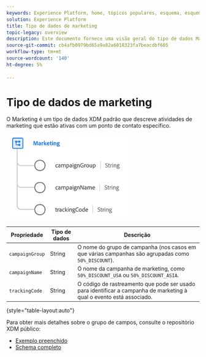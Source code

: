 ```yaml
---
keywords: Experience Platform, home, tópicos populares, esquema, esquema, XDM, campos, esquemas, esquemas, dispositivo, tipo de dados, tipo de dados, tipo de dados;
solution: Experience Platform
title: Tipo de dados de marketing
topic-legacy: overview
description: Este documento fornece uma visão geral do tipo de dados Marketing XDM.
source-git-commit: cb4afb0979bd65a9a82a6018323fa7beacdbf605
workflow-type: tm+mt
source-wordcount: '140'
ht-degree: 5%

---
```



#  Tipo de dados de marketing

 O Marketing é um tipo de dados XDM padrão que descreve atividades de marketing que estão ativas com um ponto de contato específico.

![](../images/data-types/marketing.png)

| Propriedade | Tipo de dados | Descrição |
| --- | --- | --- |
| `campaignGroup` | String | O nome do grupo de campanha (nos casos em que várias campanhas são agrupadas como `50%_DISCOUNT`). |
| `campaignName` | String | O nome da campanha de marketing, como `50%_DISCOUNT_USA` ou `50%_DISCOUNT_ASIA`. |
| `trackingCode` | String | O código de rastreamento que pode ser usado para identificar a campanha de marketing à qual o evento está associado. |

{style=&quot;table-layout:auto&quot;}

Para obter mais detalhes sobre o grupo de campos, consulte o repositório XDM público:

* [Exemplo preenchido](https://github.com/adobe/xdm/blob/master/components/datatypes/marketing/marketing.example.1.json)
* [Schema completo](https://github.com/adobe/xdm/blob/master/components/datatypes/marketing/marketing.schema.json)
